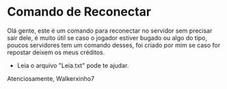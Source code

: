 # Comando de Reconectar

Olá gente, este é um comando para reconectar no servidor sem precisar sair dele,
é muito útil se caso o jogador estiver bugado ou algo do tipo, poucos servidores
tem um comando desses, foi criado por mim se caso for repostar deixem os meus
créditos.

* Leia o arquivo "Leia.txt" pode te ajudar.

Atenciosamente, Walkerxinho7

